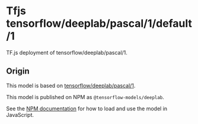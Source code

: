 # Tfjs tensorflow/deeplab/pascal/1/default/1
TF.js deployment of tensorflow/deeplab/pascal/1.

<!-- parent-model: tensorflow/deeplab/pascal/1 -->

## Origin

This model is based on [tensorflow/deeplab/pascal/1](https://tfhub.dev/tensorflow/deeplab/pascal/1).

This model is published on NPM as `@tensorflow-models/deeplab`.

See the [NPM documentation](https://www.npmjs.com/package/@tensorflow-models/deeplab)
for how to load and use the model in JavaScript.
